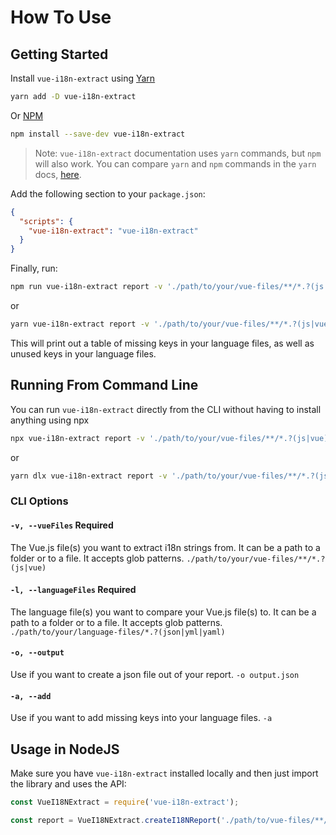 # How To Use
## Getting Started

Install `vue-i18n-extract` using [Yarn](https://yarnpkg.com)
```sh
yarn add -D vue-i18n-extract
```
Or [NPM](https://www.npmjs.com/)
```sh
npm install --save-dev vue-i18n-extract
```

> Note: `vue-i18n-extract` documentation uses `yarn` commands, but `npm` will also work. You can compare `yarn` and `npm` commands in the `yarn` docs, [here](https://yarnpkg.com/en/docs/migrating-from-npm#toc-cli-commands-comparison).

Add the following section to your `package.json`:
```json
{
  "scripts": {
    "vue-i18n-extract": "vue-i18n-extract"
  }
}
```

Finally, run:

```sh
npm run vue-i18n-extract report -v './path/to/your/vue-files/**/*.?(js|vue)' -l './path/to/your/language-files/*.?(json|yml|yaml)'
```
or

```sh
yarn vue-i18n-extract report -v './path/to/your/vue-files/**/*.?(js|vue)' -l './path/to/your/language-files/*.?(json|yml|yaml)'
```

This will print out a table of missing keys in your language files, as well as unused keys in your language files.

## Running From Command Line

You can run `vue-i18n-extract` directly from the CLI without having to install anything using npx

```sh
npx vue-i18n-extract report -v './path/to/your/vue-files/**/*.?(js|vue)' -l './path/to/your/language-files/*.?(json|yml|yaml)'
```

or

```sh
yarn dlx vue-i18n-extract report -v './path/to/your/vue-files/**/*.?(js|vue)' -l './path/to/your/language-files/*.?(json|yml|yaml)'
```

### CLI Options

#### `-v, --vueFiles` Required
The Vue.js file(s) you want to extract i18n strings from. It can be a path to a folder or to a file. It accepts glob patterns.
`./path/to/your/vue-files/**/*.?(js|vue)`

#### `-l, --languageFiles` Required
The language file(s) you want to compare your Vue.js file(s) to. It can be a path to a folder or to a file. It accepts glob patterns.
`./path/to/your/language-files/*.?(json|yml|yaml)`

#### `-o, --output`
Use if you want to create a json file out of your report.
`-o output.json`

#### `-a, --add`
Use if you want to add missing keys into your language files.
`-a`

## Usage in NodeJS
Make sure you have `vue-i18n-extract` installed locally and then just import the library and uses the API:

```js
const VueI18NExtract = require('vue-i18n-extract');

const report = VueI18NExtract.createI18NReport('./path/to/vue-files/**/*.?(js|vue)', './path/to/language-files/*.?(json|yml|yaml)');
```
